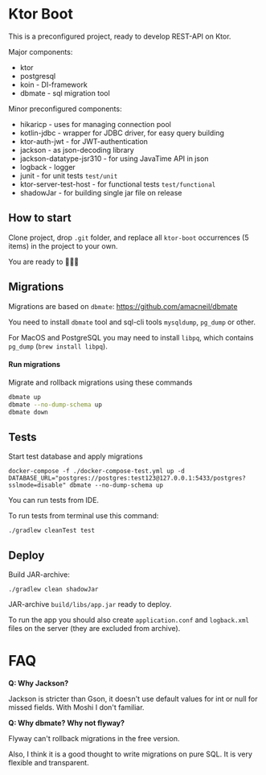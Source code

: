 # Ktor Boot

This is a preconfigured project, ready to develop REST-API on Ktor.

Major components:

* ktor
* postgresql
* koin - DI-framework
* dbmate - sql migration tool

Minor preconfigured components:

* hikaricp - uses for managing connection pool
* kotlin-jdbc - wrapper for JDBC driver, for easy query building
* ktor-auth-jwt - for JWT-authentication
* jackson - as json-decoding library
* jackson-datatype-jsr310 - for using JavaTime API in json
* logback - logger
* junit - for unit tests `test/unit`
* ktor-server-test-host - for functional tests `test/functional`
* shadowJar - for building single jar file on release

## How to start

Clone project, drop `.git` folder, and replace all `ktor-boot` occurrences (5 items) 
in the project to your own.

You are ready to 🚀🚀🚀

## Migrations

Migrations are based on `dbmate`: https://github.com/amacneil/dbmate

You need to install `dbmate` tool and sql-cli tools `mysqldump`, `pg_dump` or other.

For MacOS and PostgreSQL you may need to install `libpq`, which contains `pg_dump`
(`brew install libpq`).

#### Run migrations

Migrate and rollback migrations using these commands

```bash
dbmate up
dbmate --no-dump-schema up
dbmate down
```

## Tests

Start test database and apply migrations
```
docker-compose -f ./docker-compose-test.yml up -d
DATABASE_URL="postgres://postgres:test123@127.0.0.1:5433/postgres?sslmode=disable" dbmate --no-dump-schema up
```

You can run tests from IDE. 

To run tests from terminal use this command:

```
./gradlew cleanTest test
```

## Deploy

Build JAR-archive:

```
./gradlew clean shadowJar
```

JAR-archive `build/libs/app.jar` ready to deploy.

To run the app you should also create `application.conf` and `logback.xml` files on the server 
(they are excluded from archive).


# FAQ

**Q: Why Jackson?**

Jackson is stricter than Gson, it doesn't use default values for int or null for missed fields.
With Moshi I don't familiar.

**Q: Why dbmate? Why not flyway?**

Flyway can't rollback migrations in the free version. 

Also, I think it is a good thought to write migrations on pure SQL. It is very flexible and transparent.